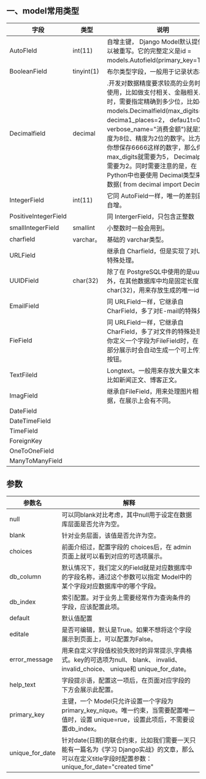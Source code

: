 ##  一、model常用类型

字段|类型|说明
---|---|---
AutoFleld| int(11)|自增主键， Django Model默认提供，可以被重写。它的完整定义是id = models.Autofield(primary_key=True)。
BooleanField |tinyint(1)|布尔类型字段，一般用于记录状态标记
Decimalfield| decimal|.开发对数据精度要求较高的业务时考虑使用，比如做支付相关、金融相关。定义时，需要指定精确到多少位，比如cash= models.Decimalfield(max_digits=8， decima1_places=2， defau1t=0， verbose_name="消费金额")就是定义长度为8位、精度为2位的数字。比方说，你想保存6666这样的数字，那么你的max_digits就需要为5， Decimalplaces需要为2。同时需要注意的是，在 Python中也要使用 Decimal类型来转换数据( from decimal import Decimal)。
IntegerField|int(11)|它同 AutoField一样，唯一的差别就是不自增。
PositiveIntegerField||同 IntergerField，只包含正整数
smallIntegerField|smallint|小整数时一般会用到。
charfield |varchar。|基础的 varchar类型。
URLField||继承自 Charfield，但是实现了对URL的特殊处理。
UUIDField |char(32)|除了在 PostgreSQL中使用的是uuid类型外，在其他数据库中均是固定长度char(32)，用来存放生成的唯一id 
EmailField||同 URLField一样，它继承自 CharField，多了对E-mail的特殊处理。
FieField||同 URLField一样，它继承自 CharField，多了对文件的特殊处理。当你定义一个字段为FileField时，在 admin部分展示时会自动生成一个可上传文件的按钮。
TextFileld||Longtext。一般用来存放大量文本内容，比如新闻正文、博客正文。
ImagField||继承自FileField，用来处理图片相关的数据，在展示上会有不同。
DateField||
DateTimeField||
TimeField||
ForeignKey||
OneToOneField||
ManyToManyField||

## 参数
参数名|解释
---|---
null|可以同blank对比考虑，其中null用于设定在数据库层面是否允许为空。
blank|针对业务层面，该值是否允许为空。
choices|前面介绍过，配置字段的 choices后，在 admin页面上就可以看到对应的可选项展示。
db_column|默认情况下，我们定义的Field就是对应数据库中的字段名称，通过这个参数可以指定 Model中的某个字段对应数据库中的哪个字段。
db_index|索引配置。对于业务上需要经常作为查询条件的字段，应该配置此项。
default|默认值配置
editale|是否可编辑，默认是True。如果不想将这个字段展示到页面上，可以配置为False。
error_message|用来自定义字段值校验失败时的异常提示,字典格式。key的可选项为null、 blank、 invalid、 invalid_choice、 unique和 unique_for_date。
help_text|字段提示语，配置这一项后，在页面对应字段的下方会展示此配置。
primary_key|主键，一个 Model只允许设置一个字段为 primary_key_nique。唯一约束，当需要配置唯一值时，设置 unique=rue，设置此项后，不需要设置db_index。
unique_for_date|针对date(日期)的联合约束，比如我们需要一天只能有一篇名为《学习 Django实战》的文章，那么可以在定义title字段时配置参数：unique_for_date="created time"
